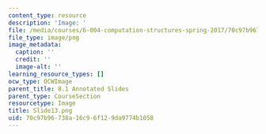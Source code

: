 ```yaml
---
content_type: resource
description: 'Image: '
file: /media/courses/6-004-computation-structures-spring-2017/70c97b96738a16c96f129da9774b1058_Slide13.png
file_type: image/png
image_metadata:
  caption: ''
  credit: ''
  image-alt: ''
learning_resource_types: []
ocw_type: OCWImage
parent_title: 8.1 Annotated Slides
parent_type: CourseSection
resourcetype: Image
title: Slide13.png
uid: 70c97b96-738a-16c9-6f12-9da9774b1058
---
```


